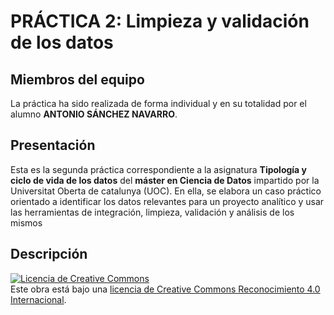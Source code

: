 # PRÁCTICA 2: Limpieza y validación de los datos


## Miembros del equipo
La práctica ha sido realizada de forma individual y en su totalidad por el alumno <b>ANTONIO SÁNCHEZ NAVARRO</b>.

## Presentación
Esta es la segunda práctica correspondiente a la asignatura <b>Tipología y ciclo de vida de los datos</b> del <b>máster en Ciencia de Datos</b> impartido por la Universitat Oberta de catalunya (UOC). En ella, se elabora un caso práctico orientado a identificar los datos relevantes para un proyecto analítico y usar las herramientas de integración, limpieza, validación y análisis de los mismos

## Descripción

















<a rel="license" href="http://creativecommons.org/licenses/by/4.0/"><img alt="Licencia de Creative Commons" style="border-width:0" src="https://i.creativecommons.org/l/by/4.0/88x31.png" /></a><br />Este obra está bajo una <a rel="license" href="http://creativecommons.org/licenses/by/4.0/">licencia de Creative Commons Reconocimiento 4.0 Internacional</a>.
